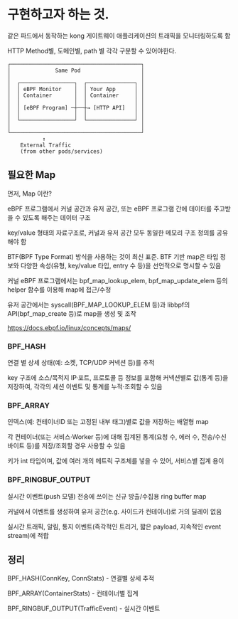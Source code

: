 

# 구현하고자 하는 것.
같은 파드에서 동작하는 kong 게이트웨이 애플리케이션의 트래픽을 모니터링하도록 함

HTTP Method별, 도메인별, path 별 각각 구분할 수 있어야한다.
```
┌─────────────────────────────────────────┐
│              Same Pod                   │
│                                         │
│  ┌─────────────────┐  ┌───────────────┐ │
│  │ eBPF Monitor    │  │ Your App      │ │
│  │ Container       │  │ Container     │ │
│  │                 │  │               │ │
│  │ [eBPF Program] ─┼──┼→ [HTTP API]   │ │
│  │                 │  │               │ │
│  └─────────────────┘  └───────────────┘ │
│                                         │
└─────────────────────────────────────────┘
           ↑
    External Traffic
    (from other pods/services)
```
## 필요한 Map
먼저, Map 이란?

eBPF 프로그램에서 커널 공간과 유저 공간, 또는 eBPF 프로그램 간에 데이터를 주고받을 수 있도록 해주는 데이터 구조

key/value 형태의 자료구조로, 커널과 유저 공간 모두 동일한 메모리 구조 정의를 공유해야 함

BTF(BPF Type Format) 방식을 사용하는 것이 최신 표준. BTF 기반 map은 타입 정보와 다양한 속성(유형, key/value 타입, entry 수 등)을 선언적으로 명시할 수 있음

커널 eBPF 프로그램에서는 bpf_map_lookup_elem, bpf_map_update_elem 등의 helper 함수를 이용해 map에 접근/수정

유저 공간에서는 syscall(BPF_MAP_LOOKUP_ELEM 등)과 libbpf의 API(bpf_map_create 등)로 map을 생성 및 조작

https://docs.ebpf.io/linux/concepts/maps/

### BPF_HASH
연결 별 상세 상태(예: 소켓, TCP/UDP 커넥션 등)를 추적

key 구조에 소스/목적지 IP·포트, 프로토콜 등 정보를 포함해 커넥션별로 값(통계 등)을 저장하여, 각각의 세션 이벤트 및 통계를 누적·조회할 수 있음

### BPF_ARRAY
인덱스(예: 컨테이너ID 또는 고정된 내부 태그)별로 값을 저장하는 배열형 map

각 컨테이너(또는 서비스·Worker 등)에 대해 집계된 통계(요청 수, 에러 수, 전송/수신 바이트 등)를 저장/조회할 경우 사용할 수 있음

키가 int 타입이며, 값에 여러 개의 메트릭 구조체를 넣을 수 있어, 서비스별 집계 용이

### BPF_RINGBUF_OUTPUT
실시간 이벤트(push 모델) 전송에 쓰이는 신규 방출/수집용 ring buffer map

커널에서 이벤트를 생성하여 유저 공간(e.g. 사이드카 컨테이너)로 거의 딜레이 없음

실시간 트래픽, 알림, 통지 이벤트(즉각적인 트리거, 짧은 payload, 지속적인 event stream)에 적합


## 정리
BPF_HASH(ConnKey, ConnStats) - 연결별 상세 추적

BPF_ARRAY(ContainerStats) - 컨테이너별 집계

BPF_RINGBUF_OUTPUT(TrafficEvent) - 실시간 이벤트
